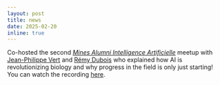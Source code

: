 ```yaml
---
layout: post
title: news
date: 2025-02-20
inline: true
---
```

Co-hosted the second [_Mines Alumni Intelligence Artificielle_](https://mines-paris.org/fr/event/ia-in-biology/2025/02/21/536) meetup with [Jean-Philippe Vert](https://jpvert.github.io) and [Rémy Dubois](https://www.linkedin.com/in/r%C3%A9my-dubois-491936113/) who explained how AI is revolutionizing biology and why progress in the field is only just starting! You can watch the recording [here](https://youtu.be/uAXid5tNQPg).
